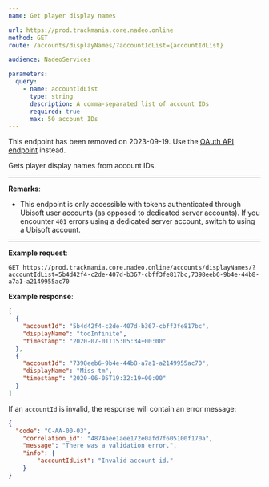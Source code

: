 ```yaml
---
name: Get player display names

url: https://prod.trackmania.core.nadeo.online
method: GET
route: /accounts/displayNames/?accountIdList={accountIdList}

audience: NadeoServices

parameters:
  query:
    - name: accountIdList
      type: string
      description: A comma-separated list of account IDs
      required: true
      max: 50 account IDs
---
```


<div class="notification is-danger">

This endpoint has been removed on 2023-09-19. Use the [OAuth API endpoint](/oauth/reference/accounts/id-to-name) instead.

</div>

Gets player display names from account IDs.

---

**Remarks**:
- This endpoint is only accessible with tokens authenticated through Ubisoft user accounts (as opposed to dedicated server accounts). If you encounter `401` errors using a dedicated server account, switch to using a Ubisoft account.

---

**Example request**:
```plain
GET https://prod.trackmania.core.nadeo.online/accounts/displayNames/?accountIdList=5b4d42f4-c2de-407d-b367-cbff3fe817bc,7398eeb6-9b4e-44b8-a7a1-a2149955ac70
```

**Example response**:
```json
[
  {
    "accountId": "5b4d42f4-c2de-407d-b367-cbff3fe817bc",
    "displayName": "tooInfinite",
    "timestamp": "2020-07-01T15:05:34+00:00"
  },
  {
    "accountId": "7398eeb6-9b4e-44b8-a7a1-a2149955ac70",
    "displayName": "Miss-tm",
    "timestamp": "2020-06-05T19:32:19+00:00"
  }
]
```

If an `accountId` is invalid, the response will contain an error message:

```json
{
  "code": "C-AA-00-03",
    "correlation_id": "4874aee1aee172e0afd7f605100f170a",
    "message": "There was a validation error.",
    "info": {
        "accountIdList": "Invalid account id."
    }
}
```
